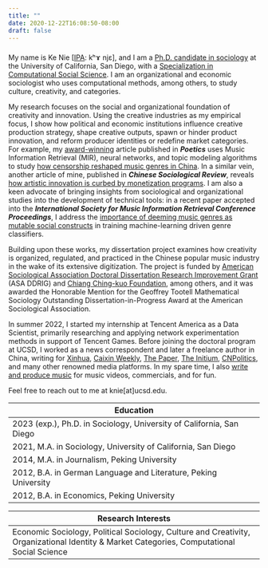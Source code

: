 ```yaml
---
title: ""
date: 2020-12-22T16:08:50-08:00
draft: false
---
```


###

My name is Ke Nie [[IPA](https://en.wikipedia.org/wiki/Help:IPA): kʰɤ njɛ], and I am a [Ph.D. candidate in sociology](http://sociology.ucsd.edu/people/graduate-students/ke-nie.html) at the University of California, San Diego, with a [Specialization in Computational Social Science](https://css.ucsd.edu/phd-specialization/index.html). I am an organizational and economic sociologist who uses computational methods, among others, to study culture, creativity, and categories.

My research focuses on the social and organizational foundation of creativity and innovation. Using the creative industries as my empirical focus, I show how political and economic institutions influence creative production strategy, shape creative outputs, spawn or hinder product innovation, and reform producer identities or redefine market categories. For example, my [award-winning](https://citams.org/citasa-awards/) article published in __*Poetics*__ uses Music Information Retrieval (MIR), neural networks, and topic modeling algorithms to study [how censorship reshaped music genres in China](/posts/hiphop_censorship_computational/). In a similar vein, another article of mine, published in __*Chinese Sociological Review*__, reveals [how artistic innovation is curbed by monetization programs](/posts/monetization_novelty/). I am also a keen advocate of bringing insights from sociological and organizational studies into the development of technical tools: in a recent paper accepted into the __*International Society for Music Information Retrieval Conference Proceedings*__, I address the [importance of deeming music genres as mutable social constructs](/posts/ismir_genre_evolution) in training machine-learning driven genre classifiers.

Building upon these works, my dissertation project examines how creativity is organized, regulated, and practiced in the Chinese popular music industry in the wake of its extensive digitization. The project is funded by [American Sociological Association Doctoral Dissertation Research Improvement Grant](https://www.asanet.org/academic-professional-resources/asa-grants-and-fellowships/asa-doctoral-dissertation-research-improvement-grants-asa-ddrig/2022-recipients) (ASA DDRIG) and [Chiang Ching-kuo Foundation](http://www.cckf.org/en/news/2022052303), among others, and it was awarded the Honorable Mention for the Geoffrey Tootell Mathematical Sociology Outstanding Dissertation-in-Progress Award at the American Sociological Association.

In summer 2022, I started my internship at Tencent America as a Data Scientist, primarily researching and applying network experimentation methods in support of Tencent Games. Before joining the doctoral program at UCSD, I worked as a news correspondent and later a freelance author in China, writing for [Xinhua](http://www.xinhuanet.com/politics/2015-05/18/c_1115322749.htm), [Caixin Weekly](http://weekly.caixin.com/2017-03-17/101067187.html), [The Paper](https://www.thepaper.cn/newsDetail_forward_1728357), [The Initium](https://theinitium.com/article/20210103-opinion-fou-tsong/), [CNPolitics](http://cnpolitics.org/), and many other renowned media platforms. In my spare time, I also [write and produce music](https://soundcloud.com/keniejimiproject/) for music videos, commercials, and for fun.

Feel free to reach out to me at knie[at]ucsd.edu.

| Education |
|---|
| 2023 (exp.), Ph.D. in Sociology, University of California, San Diego |
| 2021, M.A. in Sociology, University of California, San Diego |
| 2014, M.A. in Journalism, Peking University |
| 2012, B.A. in German Language and Literature, Peking University |
| 2012, B.A. in Economics, Peking University |

| Research Interests |
|---|
| Economic Sociology, Political Sociology, Culture and Creativity, Organizational Identity & Market Categories, Computational Social Science | 

<!-- {{<audio src="path/to/your.mp3" caption="your caption">}} -->